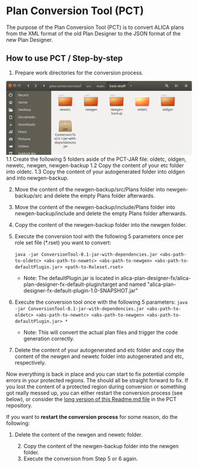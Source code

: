 # Plan Conversion Tool (PCT)

The purpose of the Plan Conversion Tool (PCT) is to convert ALICA plans from the XML format of the old Plan Designer to the JSON format of the new Plan Designer. 

## How to use PCT / Step-by-step

1. Prepare work directories for the conversion process.

![Work-Directories](./img/Folders.png)
	1.1 Create the following 5 folders aside of the PCT-JAR file: oldetc, oldgen, newetc, newgen, newgen-backup
	1.2 Copy the content of your etc folder into oldetc.
	1.3 Copy the content of your autogenerated folder into oldgen and into newgen-backup.

2. Move the content of the newgen-backup/src/Plans folder into newgen-backup/src and delete the empty Plans folder afterwards.

3. Move the content of the newgen-backup/include/Plans folder into newgen-backup/include and delete the empty Plans folder afterwards.

4. Copy the content of the newgen-backup folder into the newgen folder.

5. Execute the conversion tool with the following 5 parameters once per role set file (*.rset) you want to convert:

   `java -jar ConversionTool-0.1-jar-with-dependencies.jar <abs-path-to-oldetc> <abs-path-to-newetc> <abs-path-to-newgen> <abs-path-to-defaultPlugin.jar> <path-to-Roleset.rset>`

   * Note: The defaultPlugin.jar is located in alica-plan-designer-fx/alica-plan-designer-fx-default-plugin/target and named "alica-plan-designer-fx-default-plugin-1.0-SNAPSHOT.jar"

6. Execute the conversion tool once with the following 5 parameters:
   `java -jar ConversionTool-0.1-jar-with-dependencies.jar <abs-path-to-oldetc> <abs-path-to-newetc> <abs-path-to-newgen> <abs-path-to-defaultPlugin.jar> *`

   * Note: This will convert the actual plan files and trigger the code generation correctly.

7. Delete the content of your autogenerated and etc folder and copy the content of the newgen and newetc folder into autogenerated and etc, respectively.

Now everything is back in place and you can start to fix potential compile errors in your protected regions. The should all be straight forward to fix. If you lost the content of a protected region during conversion or something got really messed up, you can either restart the conversion process (see below), or consider the [long version of this Readme.md file](https://github.com/rapyuta-robotics/alica/blob/rr_devel/supplementary/plan-conversion-tool/Readme.md) in the PCT repository.

If you want to **restart the conversion process** for some reason, do the following:

1. Delete the content of the newgen and newetc folder.

 	2. Copy the content of the newgen-backup folder into the newgen folder.
   	3. Execute the conversion from Step 5 or 6 again.
